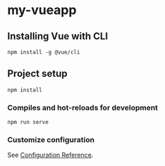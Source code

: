 # my-vueapp

## Installing Vue with CLI
```
npm install -g @vue/cli
```

## Project setup
```
npm install
```

### Compiles and hot-reloads for development
```
npm run serve
```

### Customize configuration
See [Configuration Reference](https://cli.vuejs.org/config/).
